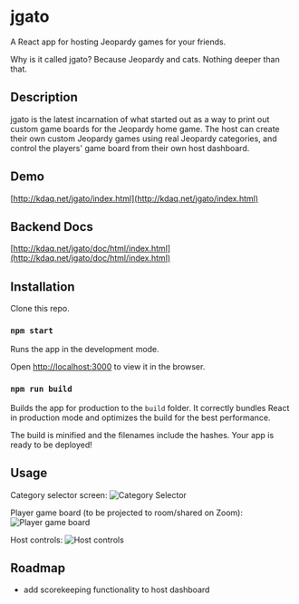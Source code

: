 # jgato

A React app for hosting Jeopardy games for your friends.

Why is it called jgato? Because Jeopardy and cats. Nothing deeper than that.

## Description

jgato is the latest incarnation of what started out as a way to print out custom game boards for the Jeopardy home game. The host can create their own custom Jeopardy games using real Jeopardy categories, and control the players' game board from their own host dashboard.

## Demo
[http://kdaq.net/jgato/index.html](http://kdaq.net/jgato/index.html)

## Backend Docs
[http://kdaq.net/jgato/doc/html/index.html](http://kdaq.net/jgato/doc/html/index.html)

## Installation

Clone this repo. 

### `npm start`

Runs the app in the development mode.

Open [http://localhost:3000](http://localhost:3000) to view it in the browser.

### `npm run build`

Builds the app for production to the `build` folder. 
It correctly bundles React in production mode and optimizes the build for the best performance.

The build is minified and the filenames include the hashes.
Your app is ready to be deployed!

## Usage
Category selector screen:
![Category Selector](https://vdaquila.github.io/category-selection.png)

Player game board (to be projected to room/shared on Zoom): 
![Player game board](https://vdaquila.github.io/player-board.png)

Host controls:
![Host controls](https://vdaquila.github.io/host-controls.png)

## Roadmap
* add scorekeeping functionality to host dashboard
